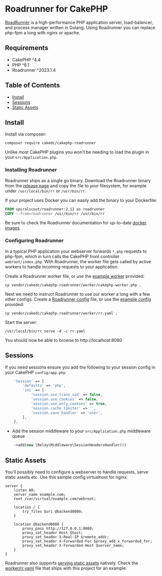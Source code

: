 # Roadrunner for CakePHP

[RoadRunner](https://roadrunner.dev/) is a high-performance PHP application server, load-balancer, and process 
manager written in Golang. Using Roadrunner you can replace php-fpm a long with nginx or apache.

## Requirements

* CakePHP ^4.4
* PHP ^8.1
* Roadrunner ^2023.1.4

## Table of Contents
 
- [Install](#install)
- [Sessions](#sessions)
- [Static Assets](#static-assets)

## Install

Install via composer:

```console
composer require cakedc/cakephp-roadrunner
```

Unlike most CakePHP plugins you won't be needing to load the plugin in your `src/Application.php`.

### Installing Roadrunner

Roadrunner ships as a single go binary. Download the Roadrunner binary from the 
[release page](https://github.com/roadrunner-server/roadrunner/releases) and copy the file to your 
filesystem, for example under `/usr/local/bin/rr` or `/usr/bin/rr`.

If your project uses Docker you can easily add the binary to your Dockerfile:

```dockerfile
FROM spiralscout/roadrunner:2.12 as roadrunner
COPY --from=roadrunner /usr/bin/rr /usr/bin/rr
```

Be sure to check the Roadrunner documentation for up-to-date [docker images](https://roadrunner.dev/docs/docker-images).

### Configuring Roadrunner

In a typical PHP application your webserver forwards `*.php` requests to php-fpm, which in turn calls the CakePHP
front controller `webroot/index.php`. With Roadrunner, the worker file gets called by active workers to handle
incoming requests to your application. 

Create a Roadrunner worker file, or use the [example worker](worker/cakephp-worker.php) provided:

```console
cp vendor/cakedc/cakephp-roadrunner/worker/cakephp-worker.php .
```

Next we need to instruct Roadrunner to use our worker a long with a few other configs. Create a 
[Roadrunner config](https://roadrunner.dev/docs/intro-config) file, or use the [example config](worker/rr.yaml) 
provided:

```console
cp vendor/cakedc/cakephp-roadrunner/worker/rr.yaml .
```

Start the server:

```console
/usr/local/bin/rr serve -d -c rr.yaml
```

You should now be able to browse to http://localhost:8080

## Sessions

If you need sessions ensure you add the following to your session config in your CakePHP `config/app.php`

```php
    'Session' => [
        'defaults' => 'php',
        'ini' => [
            'session.use_trans_sid' => false,
            'session.use_cookies' => false,
            'session.use_only_cookies' => true,
            'session.cache_limiter' => '',
            'session.save_handler' => 'user',
        ],
    ],
```

  * Add the session middleware to your `src/Application.php` middleware queue

```php
    ->add(new \Relay\Middleware\SessionHeadersHandler())
```

## Static Assets

You'll possibly need to configure a webserver to handle requests, serve static assets etc.
Use this sample config virtualhost for nginx:

```
server {
    listen 80;
    server_name example.com; 
    root /var/virtual/example.com/webroot;

    location / {
        try_files $uri @backend8080;
    }

    location @backend8080 {
        proxy_pass http://127.0.0.1:8080;
        proxy_set_header Host $host;
        proxy_set_header X-Real-IP $remote_addr;
        proxy_set_header X-Forwarded-For $proxy_add_x_forwarded_for;
        proxy_set_header X-Forwarded-Host $server_name;
    }
}
```

Roadrunner also supports [serving static assets](https://roadrunner.dev/docs/http-static) natively. Check the 
[worker/rr.yaml](worker/rr.yaml) file that ships with this project for an example.
